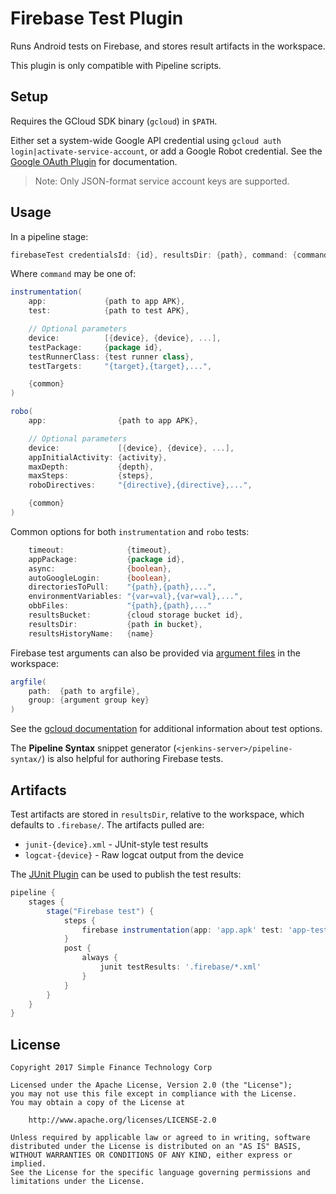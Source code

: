 # Firebase Test Plugin

Runs Android tests on Firebase, and stores result artifacts in the workspace.

This plugin is only compatible with Pipeline scripts.

## Setup

Requires the GCloud SDK binary (`gcloud`) in `$PATH`.

Either set a system-wide Google API credential using `gcloud auth
login|activate-service-account`, or add a Google Robot credential. See the
[Google OAuth Plugin](https://wiki.jenkins.io/display/JENKINS/Google+OAuth+Plugin) for
documentation.

> Note: Only JSON-format service account keys are supported.

## Usage

In a pipeline stage:

```groovy
firebaseTest credentialsId: {id}, resultsDir: {path}, command: {command}
```

Where `command` may be one of:

```groovy
instrumentation(
    app:             {path to app APK},
    test:            {path to test APK},

    // Optional parameters
    device:          [{device}, {device}, ...],
    testPackage:     {package id},
    testRunnerClass: {test runner class},
    testTargets:     "{target},{target},...",

    {common}
)
```

```groovy
robo(
    app:                {path to app APK},

    // Optional parameters
    device:             [{device}, {device}, ...],
    appInitialActivity: {activity},
    maxDepth:           {depth},
    maxSteps:           {steps},
    roboDirectives:     "{directive},{directive},...",

    {common}
)
```

Common options for both `instrumentation` and `robo` tests:

```groovy
    timeout:              {timeout},
    appPackage:           {package id},
    async:                {boolean},
    autoGoogleLogin:      {boolean},
    directoriesToPull:    "{path},{path},...",
    environmentVariables: "{var=val},{var=val},...",
    obbFiles:             "{path},{path},..."
    resultsBucket:        {cloud storage bucket id},
    resultsDir:           {path in bucket},
    resultsHistoryName:   {name}
```

Firebase test arguments can also be provided via
[argument files](https://cloud.google.com/sdk/gcloud/reference/topic/arg-files)
in the workspace:


```groovy
argfile(
    path:  {path to argfile},
    group: {argument group key}
)
```

See the
[gcloud documentation](https://cloud.google.com/sdk/gcloud/reference/firebase/test/android/run) for
additional information about test options.

The **Pipeline Syntax** snippet generator (`<jenkins-server>/pipeline-syntax/`)
is also helpful for authoring Firebase tests.

## Artifacts

Test artifacts are stored in `resultsDir`, relative to the workspace, which
defaults to `.firebase/`.  The artifacts pulled are:

- `junit-{device}.xml` - JUnit-style test results
- `logcat-{device}` - Raw logcat output from the device

The [JUnit Plugin](https://wiki.jenkins.io/display/JENKINS/JUnit+Plugin) can be
used to publish the test results:

```groovy
pipeline {
    stages {
        stage("Firebase test") {
            steps {
                firebase instrumentation(app: 'app.apk' test: 'app-test.apk')
            }
            post {
                always {
                    junit testResults: '.firebase/*.xml'
                }
            }
        }
    }
}
```

## License

```
Copyright 2017 Simple Finance Technology Corp

Licensed under the Apache License, Version 2.0 (the "License");
you may not use this file except in compliance with the License.
You may obtain a copy of the License at

    http://www.apache.org/licenses/LICENSE-2.0

Unless required by applicable law or agreed to in writing, software
distributed under the License is distributed on an "AS IS" BASIS,
WITHOUT WARRANTIES OR CONDITIONS OF ANY KIND, either express or implied.
See the License for the specific language governing permissions and
limitations under the License.
```
